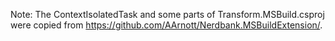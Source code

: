 Note: The ContextIsolatedTask and some parts of Transform.MSBuild.csproj were copied from https://github.com/AArnott/Nerdbank.MSBuildExtension/.